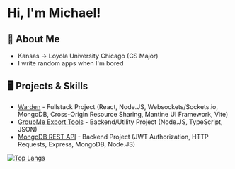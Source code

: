 # Hi, I'm Michael!

## 🌻 About Me

-  Kansas -> Loyola University Chicago (CS Major)
-  I write random apps when I'm bored

## 🖥️ Projects & Skills

- [Warden](https://github.com/michaelsimmonsio/warden) - Fullstack Project (React, Node.JS, Websockets/Sockets.io, MongoDB, Cross-Origin Resource Sharing, Mantine UI Framework, Vite)
- [GroupMe Export Tools](https://github.com/michaelsimmonsio/GroupMe-Export-Tools) - Backend/Utility Project (Node.JS, TypeScript, JSON)
- [MongoDB REST API](https://github.com/michaelsimmonsio/MongoDB-REST-API) - Backend Project (JWT Authorization, HTTP Requests, Express, MongoDB, Node.JS)


[![Top Langs](https://github-readme-stats.vercel.app/api/top-langs/?username=michaelsimmonsio)](https://github.com/michaelsimmonsio/github-readme-stats)


